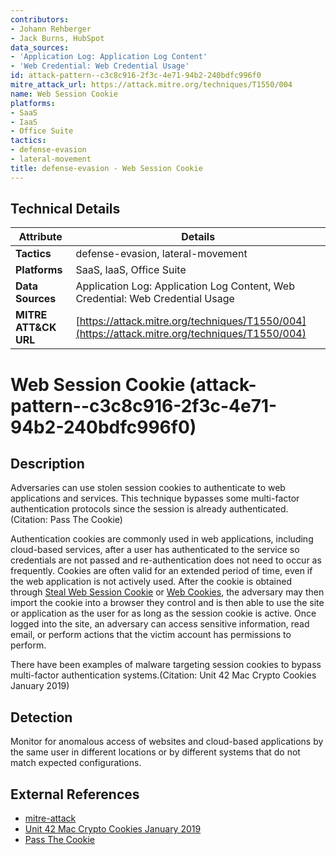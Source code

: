 ```yaml
---
contributors:
- Johann Rehberger
- Jack Burns, HubSpot
data_sources:
- 'Application Log: Application Log Content'
- 'Web Credential: Web Credential Usage'
id: attack-pattern--c3c8c916-2f3c-4e71-94b2-240bdfc996f0
mitre_attack_url: https://attack.mitre.org/techniques/T1550/004
name: Web Session Cookie
platforms:
- SaaS
- IaaS
- Office Suite
tactics:
- defense-evasion
- lateral-movement
title: defense-evasion - Web Session Cookie
---
```


## Technical Details

| Attribute | Details |
|-----------|----------|
| **Tactics** | defense-evasion, lateral-movement |
| **Platforms** | SaaS, IaaS, Office Suite |
| **Data Sources** | Application Log: Application Log Content, Web Credential: Web Credential Usage |
| **MITRE ATT&CK URL** | [https://attack.mitre.org/techniques/T1550/004](https://attack.mitre.org/techniques/T1550/004) |

# Web Session Cookie (attack-pattern--c3c8c916-2f3c-4e71-94b2-240bdfc996f0)

## Description
Adversaries can use stolen session cookies to authenticate to web applications and services. This technique bypasses some multi-factor authentication protocols since the session is already authenticated.(Citation: Pass The Cookie)

Authentication cookies are commonly used in web applications, including cloud-based services, after a user has authenticated to the service so credentials are not passed and re-authentication does not need to occur as frequently. Cookies are often valid for an extended period of time, even if the web application is not actively used. After the cookie is obtained through [Steal Web Session Cookie](https://attack.mitre.org/techniques/T1539) or [Web Cookies](https://attack.mitre.org/techniques/T1606/001), the adversary may then import the cookie into a browser they control and is then able to use the site or application as the user for as long as the session cookie is active. Once logged into the site, an adversary can access sensitive information, read email, or perform actions that the victim account has permissions to perform.

There have been examples of malware targeting session cookies to bypass multi-factor authentication systems.(Citation: Unit 42 Mac Crypto Cookies January 2019)

## Detection
Monitor for anomalous access of websites and cloud-based applications by the same user in different locations or by different systems that do not match expected configurations.

## External References
- [mitre-attack](https://attack.mitre.org/techniques/T1550/004)
- [Unit 42 Mac Crypto Cookies January 2019](https://unit42.paloaltonetworks.com/mac-malware-steals-cryptocurrency-exchanges-cookies/)
- [Pass The Cookie](https://wunderwuzzi23.github.io/blog/passthecookie.html)
